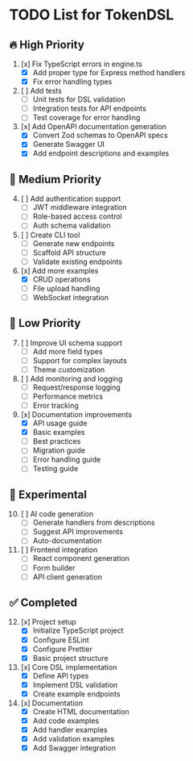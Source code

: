 # TODO List for TokenDSL

## 🔥 High Priority
1. [x] Fix TypeScript errors in engine.ts
   - [x] Add proper type for Express method handlers
   - [x] Fix error handling types

2. [ ] Add tests
   - [ ] Unit tests for DSL validation
   - [ ] Integration tests for API endpoints
   - [ ] Test coverage for error handling

3. [x] Add OpenAPI documentation generation
   - [x] Convert Zod schemas to OpenAPI specs
   - [x] Generate Swagger UI
   - [x] Add endpoint descriptions and examples

## 🔧 Medium Priority
4. [ ] Add authentication support
   - [ ] JWT middleware integration
   - [ ] Role-based access control
   - [ ] Auth schema validation

5. [ ] Create CLI tool
   - [ ] Generate new endpoints
   - [ ] Scaffold API structure
   - [ ] Validate existing endpoints

6. [x] Add more examples
   - [x] CRUD operations
   - [ ] File upload handling
   - [ ] WebSocket integration

## 🎨 Low Priority
7. [ ] Improve UI schema support
   - [ ] Add more field types
   - [ ] Support for complex layouts
   - [ ] Theme customization

8. [ ] Add monitoring and logging
   - [ ] Request/response logging
   - [ ] Performance metrics
   - [ ] Error tracking

9. [x] Documentation improvements
   - [x] API usage guide
   - [x] Basic examples
   - [ ] Best practices
   - [ ] Migration guide
   - [ ] Error handling guide
   - [ ] Testing guide

## 🔬 Experimental
10. [ ] AI code generation
    - [ ] Generate handlers from descriptions
    - [ ] Suggest API improvements
    - [ ] Auto-documentation

11. [ ] Frontend integration
    - [ ] React component generation
    - [ ] Form builder
    - [ ] API client generation

## ✅ Completed
12. [x] Project setup
    - [x] Initialize TypeScript project
    - [x] Configure ESLint
    - [x] Configure Prettier
    - [x] Basic project structure

13. [x] Core DSL implementation
    - [x] Define API types
    - [x] Implement DSL validation
    - [x] Create example endpoints

14. [x] Documentation
    - [x] Create HTML documentation
    - [x] Add code examples
    - [x] Add handler examples
    - [x] Add validation examples
    - [x] Add Swagger integration 